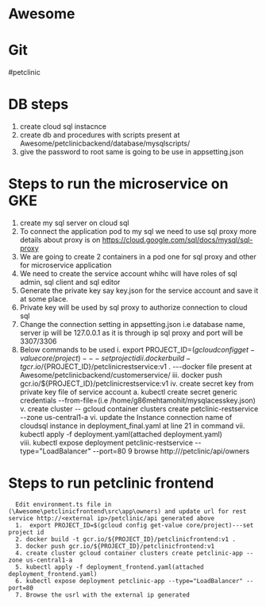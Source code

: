 # Awesome
# Git
#petclinic
# DB steps 
1. create cloud sql instacnce
2. create db and procedures with scripts present at Awesome/petclinicbackend/database/mysqlscripts/
3. give the password to root same is going to be use in appsetting.json  

# Steps to run the microservice on GKE
  1. create my sql server on cloud sql 
  2. To connect the application pod to my sql we need to use sql proxy 
      more details about proxy is on 
      https://cloud.google.com/sql/docs/mysql/sql-proxy
  3. We are going to create 2 containers in a pod one for sql proxy and other for microservice application 
  4. We need to create the service account whihc will have roles of sql admin, sql client and sql editor
  5. Generate the private key say key.json for the service account and save it at some  place. 
  6. Private key will be used by sql proxy to authorize connection to cloud sql
  7. Change the connection setting in appsetting.json i.e database name, server ip will be 127.0.0.1 as it is through ip sql proxy and port          will be 3307/3306
  8. Below commands to be used 
      i.  export PROJECT_ID=$(gcloud config get-value core/project)---set project id
      ii. docker build -t gcr.io/${PROJECT_ID}/petclinicrestservice:v1 . ---docker file present at              
          Awesome/petclinicbackend/customerservice/
      iii. docker push gcr.io/${PROJECT_ID}/petclinicrestservice:v1
      iv. create secret key from private key file of service account
          a. kubectl create secret generic credentials --from-file=<path to json file>(i.e /home/g86mehtamohit/mysqlacesskey.json)
      v.  create cluster -- gcloud container clusters create petclinic-restservice --zone us-central1-a
      vi. update the Instance connection name of cloudsql instance in deployment_final.yaml at line 21 in command
      vii.  kubectl apply -f deployment.yaml(attached deployment.yaml)   
      viii. kubectl expose deployment petclinic-restservice --type="LoadBalancer" --port=80
  9 browse http://<external ip>/petclinic/api/owners
  
  # Steps to run petclinic frontend
      Edit environment.ts file in (\Awesome\petclinicfrontend\src\app\owners) and update url for rest service http://<external ip>/petclinic/api generated above
      1.  export PROJECT_ID=$(gcloud config get-value core/project)---set project id
      2. docker build -t gcr.io/${PROJECT_ID}/petclinicfrontend:v1 .
      3. docker push gcr.io/${PROJECT_ID}/petclinicfrontend:v1
      4. create cluster gcloud container clusters create petclinic-app --zone us-central1-a
      5. kubectl apply -f deployment_frontend.yaml(attached deployment_frontend.yaml)  
      6. kubectl expose deployment petclinic-app --type="LoadBalancer" --port=80
      7. Browse the usrl with the external ip generated
  
